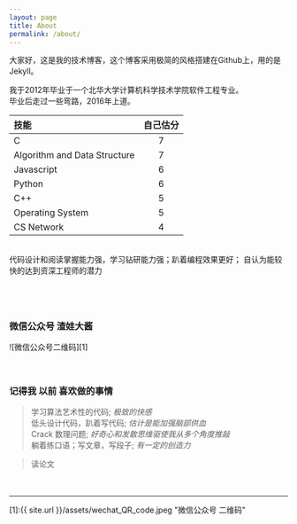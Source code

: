 ```yaml
---
layout: page
title: About
permalink: /about/
---
```




大家好，这是我的技术博客，这个博客采用极简的风格搭建在Github上，用的是Jekyll。  


我于2012年毕业于一个北华大学计算机科学技术学院软件工程专业。  
毕业后走过一些弯路，2016年上道。
<br/>

| 技能 | 自己估分 |
| :------ | :------: |
| C | 7 |
| Algorithm and Data Structure | 7 |
| Javascript | 6 |
| Python | 6 |
| C++ | 5 |
| Operating System | 5 |
| CS Network | 4 |

<br/>
  代码设计和阅读掌握能力强，学习钻研能力强；趴着编程效果更好；  
  自认为能较快的达到资深工程师的潜力  
 <br/>




​    
----

### 微信公众号  渣娃大酱  
![微信公众号二维码][1]  
<style type="text/css">
img[alt$="微信公众号二维码"]{
	width: 215px;
}	
</style>
　　  

### 记得我 以前 喜欢做的事情

> 学习算法艺术性的代码; *极致的快感*   
> 低头设计代码，趴着写代码; *估计是能加强脑部供血*   
> Crack 数理问题; *好奇心和发散思维驱使我从多个角度推敲*  
> 躺着练口语；写文章，写段子; *有一定的创造力*   

> 读论文  




　　  

-------------

[1]:{{ site.url }}/assets/wechat_QR_code.jpeg  "微信公众号 二维码"



<!--
我2011年在人人网引擎部【网站架构组，XCE，新鲜事服务器组，搜索组，客户端服务器组】实习。当时那个部门的本科实习生，主要分两类  
　　要留下来的素质和能力都还是不错的。  
　　要继续读书的本科实习生基本上都是保送中科院的。  
部门的有 吉林大学的编程冠亚军，东北师范大学的编程冠亚军，大连理工十佳大学生，厦门大学的十佳。。。 他们本科毕业七八个月后(引擎部拆分)，就在百度阿里做高级职位了(高级研究员，大流量高并发研发组长，C++核心工程师，等等)。  
我实习了7个月，由于个人问题离开。  

I clearly know what have stopped my progress; I just didn't have time and resource to let the professor and doctor help me.
I have been trying to adjust myself for three years, just for pulling up the output level in my potential.   

　　毕业三年里我一直在调整，努力提高我潜力的稳定输出，第一年10~15%，第二年20%，第三年30%~45%；（在美团的时候年薪也逐步涨到27w）。  
After that, finally I save myself from slimy mud in one battle, which last a few month, thank goodness.  
In 2016, I am going to start my new career journey. this year I am going to make something.   
In my past I have used Python, JavaScript, Shell in work. I am also familiar with C/C++.  

I love the artistry of C++ and function programming of JavaScript.    
I love to eat good books, have some cognition.  
I love artistic code, I love program design and crack problem.  

-->
